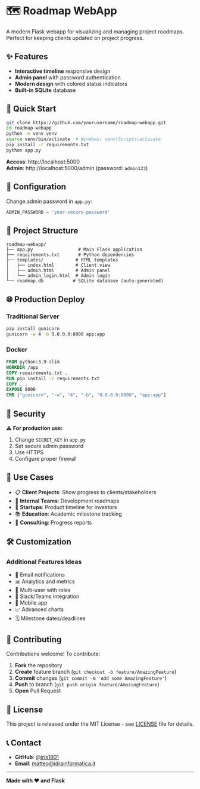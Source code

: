 # 🗺️ Roadmap WebApp

A modern Flask webapp for visualizing and managing project roadmaps. Perfect for keeping clients updated on project progress.

## ✨ Features

- **Interactive timeline** responsive design
- **Admin panel** with password authentication
- **Modern design** with colored status indicators
- **Built-in SQLite** database

## 🚀 Quick Start

```bash
git clone https://github.com/yourusername/roadmap-webapp.git
cd roadmap-webapp
python -m venv venv
source venv/bin/activate  # Windows: venv\Scripts\activate
pip install -r requirements.txt
python app.py
```

**Access**: http://localhost:5000  
**Admin**: http://localhost:5000/admin (password: `admin123`)

## 🔧 Configuration

Change admin password in `app.py`:
```python
ADMIN_PASSWORD = 'your-secure-password'
```

## 📁 Project Structure

```
roadmap-webapp/
├── app.py                 # Main Flask application
├── requirements.txt       # Python dependencies
├── templates/            # HTML templates
│   ├── index.html        # Client view
│   ├── admin.html        # Admin panel
│   └── admin_login.html  # Admin login
└── roadmap.db           # SQLite database (auto-generated)
```

## 🌐 Production Deploy

### Traditional Server
```bash
pip install gunicorn
gunicorn -w 4 -b 0.0.0.0:8000 app:app
```

### Docker
```dockerfile
FROM python:3.9-slim
WORKDIR /app
COPY requirements.txt .
RUN pip install -r requirements.txt
COPY . .
EXPOSE 8000
CMD ["gunicorn", "-w", "4", "-b", "0.0.0.0:8000", "app:app"]
```

## 🔐 Security

⚠️ **For production use:**
1. Change `SECRET_KEY` in `app.py`
2. Set secure admin password
3. Use HTTPS
4. Configure proper firewall

## 🎯 Use Cases

- 📋 **Client Projects**: Show progress to clients/stakeholders
- 🏢 **Internal Teams**: Development roadmaps
- 🚀 **Startups**: Product timeline for investors
- 📚 **Education**: Academic milestone tracking
- 🔧 **Consulting**: Progress reports

## 🛠️ Customization

### Additional Features Ideas
- 📧 Email notifications
- 📊 Analytics and metrics
- 👥 Multi-user with roles
- 🔗 Slack/Teams integration
- 📱 Mobile app
- 📈 Advanced charts
- 🗓️ Milestone dates/deadlines

## 🤝 Contributing

Contributions welcome! To contribute:

1. **Fork** the repository
2. **Create** feature branch (`git checkout -b feature/AmazingFeature`)
3. **Commit** changes (`git commit -m 'Add some AmazingFeature'`)
4. **Push** to branch (`git push origin feature/AmazingFeature`)
5. **Open** Pull Request

## 📄 License

This project is released under the MIT License - see [LICENSE](LICENSE) file for details.

## 📞 Contact

- **GitHub**: [@iris1801](https://github.com/iris1801)
- **Email**: matteo@idrainformatica.it

---

**Made with ❤️ and Flask**